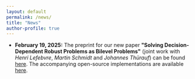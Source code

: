 ```yaml
---
layout: default
permalink: /news/
title: "News"
author-profile: true
---
```


* **February 19, 2025:** The preprint for our new paper **"Solving Decision-Dependent Robust Problems as Bilevel Problems"** (joint work with *Henri Lefebvre*, *Martin Schmidt* and *Johannes Thürauf*) can be found [here](https://optimization-online.org/2025/02/solving-decision-dependent-robust-problems-as-bilevel-optimization-problems/). The accompanying open-source implementations are available [here](https://github.com/simstevens/ddro-via-bilevel). 